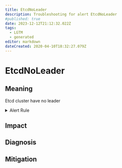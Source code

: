 ```yaml
---
title: EtcdNoLeader
description: Troubleshooting for alert EtcdNoLeader
#published: true
date: 2023-12-12T21:12:32.022Z
tags: 
  - LGTM
  - generated
editor: markdown
dateCreated: 2020-04-10T18:32:27.079Z
---
```


# EtcdNoLeader

## Meaning
[//]: # "Short paragraph that explains what the alert means"
Etcd cluster have no leader

<details>
  <summary>Alert Rule</summary>

{{% rule "etcd/etcd-internal.yml" "EtcdNoLeader" %}}

{{% comment %}}

```yaml
alert: EtcdNoLeader
expr: etcd_server_has_leader == 0
for: 0m
labels:
    severity: critical
annotations:
    summary: Etcd no Leader (instance {{ $labels.instance }})
    description: |-
        Etcd cluster have no leader
          VALUE = {{ $value }}
          LABELS = {{ $labels }}
    runbook: https://github.com/srerun/prometheus-alerts/blob/main/content/runbooks/etcd-internal/EtcdNoLeader.md

```

{{% /comment %}}

</details>


## Impact
[//]: # "What could / will happen if the alert is not addressed"



## Diagnosis
[//]: # "Steps to take to identify the cause of the problem"



## Mitigation
[//]: # "The steps necessary to resolve the alert"

